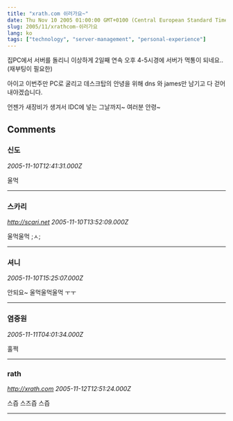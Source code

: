```yaml
---
title: "xrath.com 쉬러가요~"
date: Thu Nov 10 2005 01:00:00 GMT+0100 (Central European Standard Time)
slug: 2005/11/xrathcom-쉬러가요
lang: ko
tags: ["technology", "server-management", "personal-experience"]
---
```


집PC에서 서버를 돌리니 이상하게 2일째 연속 오후 4-5시경에 서버가 먹통이 되네요.. (재부팅이 필요한)

아이고 이번주만 PC로 굴리고 데스크탑의 안녕을 위해 dns 와 james만 남기고 다 걷어내야겠습니다.

언젠가 새장비가 생겨서 IDC에 넣는 그날까지~ 여러분 안령~

## Comments

### 신도
*2005-11-10T12:41:31.000Z*

울먹

---

### 스카리
*http://scari.net*
*2005-11-10T13:52:09.000Z*

울먹울먹 ;ㅅ;

---

### 셔니
*2005-11-10T15:25:07.000Z*

안되요~ 울먹울먹울먹 ㅜㅜ

---

### 염중원
*2005-11-11T04:01:34.000Z*

훌쩍

---

### rath
*http://xrath.com*
*2005-11-12T12:51:24.000Z*

스즙 스즈즙 스즙

---
